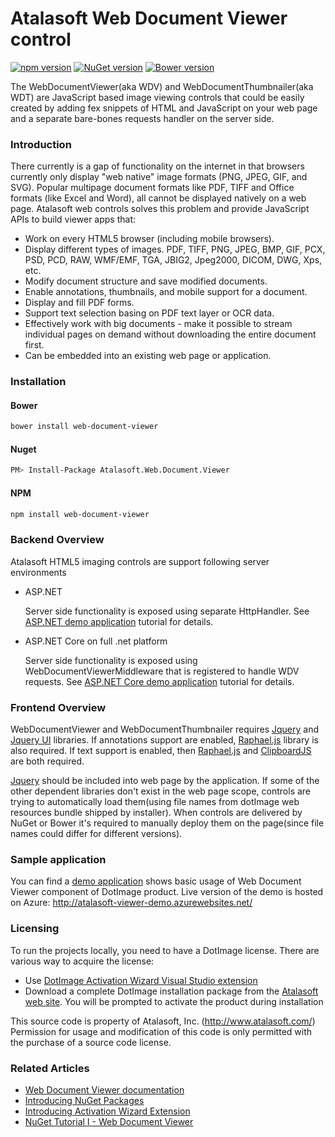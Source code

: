 # Atalasoft Web Document Viewer control
[![npm version](https://badge.fury.io/js/web-document-viewer.svg)](https://badge.fury.io/js/web-document-viewer)
[![NuGet version](https://badge.fury.io/nu/Atalasoft.Web.Document.Viewer.svg)](https://badge.fury.io/nu/Atalasoft.Web.Document.Viewer)
[![Bower version](https://badge.fury.io/bo/web-document-viewer.svg)](https://badge.fury.io/bo/web-document-viewer)

The WebDocumentViewer(aka WDV) and WebDocumentThumbnailer(aka WDT) are JavaScript based image viewing controls that could be easily created by adding fex snippets of HTML and JavaScript on your web page and a separate bare-bones requests handler on the server side.

### Introduction

There currently is a gap of functionality on the internet in that browsers currently only display "web native" image formats (PNG, JPEG, GIF, and SVG). Popular multipage document formats like PDF, TIFF and Office formats (like Excel and Word), all cannot be displayed natively on a web page. Atalasoft web controls solves this problem and provide JavaScript APIs to build viewer apps that:

* Work on every HTML5 browser (including mobile browsers).
* Display different types of images. PDF, TIFF, PNG, JPEG, BMP, GIF, PCX, PSD, PCD, RAW, WMF/EMF, TGA, JBIG2, Jpeg2000, DICOM, DWG, Xps, etc.
* Modify document structure and save modified documents.
* Enable annotations, thumbnails, and mobile support for a document.
* Display and fill PDF forms.
* Support text selection basing on PDF text layer or OCR data.
* Effectively work with big documents - make it possible to stream individual pages on demand without downloading the entire document first.
* Can be embedded into an existing web page or application.

### Installation

#### Bower
```bash
bower install web-document-viewer
```

#### Nuget
```bash
PM> Install-Package Atalasoft.Web.Document.Viewer
```

#### NPM
```bash
npm install web-document-viewer
```

### Backend Overview

Atalasoft HTML5 imaging controls are support following server environments

* ASP.NET

    Server side functionality is exposed using separate HttpHandler.
    See [ASP.NET demo application](https://atalasoft.github.io/web-document-viewer/tutorial-demo-application.html) tutorial for details.

- ASP.NET Core on full .net platform

    Server side functionality is exposed using WebDocumentViewerMiddleware that is registered to handle WDV requests.
    See [ASP.NET Core demo application](https://atalasoft.github.io/web-document-viewer/tutorial-demo-application-aspnet-core.html) tutorial for details.


### Frontend Overview

WebDocumentViewer and WebDocumentThumbnailer requires [Jquery](https://github.com/jquery/jquery) and [Jquery UI](https://github.com/jquery/jquery-ui) libraries. If annotations support are enabled, [Raphael.js](https://github.com/DmitryBaranovskiy/raphael) library is also required. If text support is enabled, then [Raphael.js](https://github.com/DmitryBaranovskiy/raphael) and [ClipboardJS](https://github.com/zenorocha/clipboard.js) are both required.

[Jquery](https://github.com/jquery/jquery) should be included into web page by the application. If some of the other dependent libraries don't exist in the web page scope, controls are trying to automatically load them(using file names from dotImage web resources bundle shipped by installer).
When controls are delivered by NuGet or Bower it's required to manually deploy them on the page(since file names could differ for different versions).

### Sample application
You can find a [demo application](https://github.com/Atalasoft/web-document-viewer-demo) shows basic usage of Web Document Viewer component of DotImage product.
Live version of the demo is hosted on Azure: http://atalasoft-viewer-demo.azurewebsites.net/

### Licensing 

To run the projects locally, you need to have a DotImage license. There are various way to acquire the license:

 - Use [DotImage Activation Wizard Visual Studio extension](https://visualstudiogallery.msdn.microsoft.com/88ff07c9-fe68-48bd-bfdc-3fbc8a0ec1db)
 - Download a complete DotImage installation package from the [Atalasoft web site](https://atalasoft.com). You will be prompted to activate the product during installation

This source code is property of Atalasoft, Inc. (http://www.atalasoft.com/)  
Permission for usage and modification of this code is only permitted 
with the purchase of a source code license.

### Related Articles
 - [Web Document Viewer documentation](https://atalasoft.github.io/web-document-viewer/)
 - [Introducing NuGet Packages](http://atalasoft.github.io/2016/05/03/introducing-nuget/)
 - [Introducing Activation Wizard Extension](http://atalasoft.github.io/2016/05/14/introducing-activation-wizard-extension/) 
 - [NuGet Tutorial I - Web Document Viewer](http://atalasoft.github.io/2016/06/21/nuget-tutorial-wdv/)
